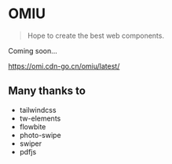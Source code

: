# OMIU

> Hope to create the best web components.

Coming soon...

https://omi.cdn-go.cn/omiu/latest/



## Many thanks to

* tailwindcss
* tw-elements
* flowbite
* photo-swipe
* swiper
* pdfjs